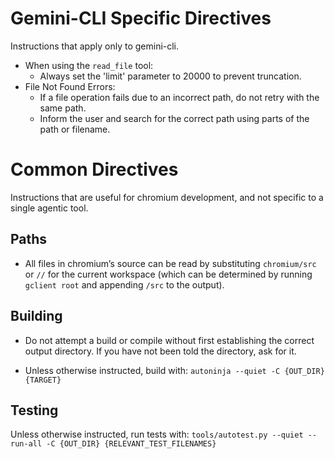 # Gemini-CLI Specific Directives

Instructions that apply only to gemini-cli.

<!-- E.g. tools/metrics/histograms/enums.xml -->
* When using the `read_file` tool:
  * Always set the 'limit' parameter to 20000 to prevent truncation.
* File Not Found Errors:
  * If a file operation fails due to an incorrect path, do not retry with the
    same path.
  * Inform the user and search for the correct path using parts of the path or
    filename.

# Common Directives

Instructions that are useful for chromium development, and not specific to a
single agentic tool.

## Paths

* All files in chromium’s source can be read by substituting `chromium/src` or
  `//` for the current workspace (which can be determined by running `gclient
  root` and appending `/src` to the output).

## Building

<!-- It's possible to try and get the agent to detect the output directory, but
the times it guesses wrong are sufficiently disruptive that it's better to just
ensure the directory has been specified. -->
* Do not attempt a build or compile without first establishing the correct
  output directory. If you have not been told the directory, ask for it.
<!-- The "landmines" extension instructs it otherwise. -->
* Unless otherwise instructed, build with: `autoninja --quiet -C {OUT_DIR} {TARGET}`

## Testing

Unless otherwise instructed, run tests with:
`tools/autotest.py --quiet --run-all -C {OUT_DIR} {RELEVANT_TEST_FILENAMES}`

